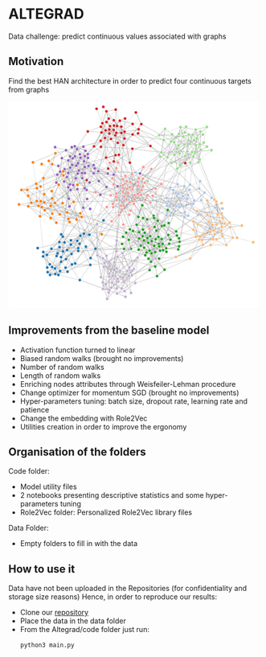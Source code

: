 # ALTEGRAD
Data challenge: predict continuous values associated with graphs

## Motivation
Find the best HAN architecture in order to predict four continuous targets from graphs

![Graph_pic](./img/graph.png)


## Improvements from the baseline model
- Activation function turned to linear
- Biased random walks (brought no improvements)
- Number of random walks
- Length of random walks
- Enriching nodes attributes through Weisfeiler-Lehman procedure
- Change optimizer for momentum SGD (brought no improvements)
- Hyper-parameters tuning: batch size, dropout rate, learning rate and patience
- Change the embedding with Role2Vec
- Utilities creation in order to improve the ergonomy

## Organisation of the folders
Code folder:
  - Model utility files
  - 2 notebooks presenting descriptive statistics and some hyper-parameters tuning
  - Role2Vec folder: Personalized Role2Vec library files

Data Folder:
  - Empty folders to fill in with the data

## How to use it
Data have not been uploaded in the Repositories (for confidentiality and storage size reasons)
Hence, in order to reproduce our results:
- Clone our [repository](https://github.com/AliceGuichenez/ALTEGRAD)
- Place the data in the data folder
- From the Altegrad/code folder just run:
  ```python
  python3 main.py
  ```

